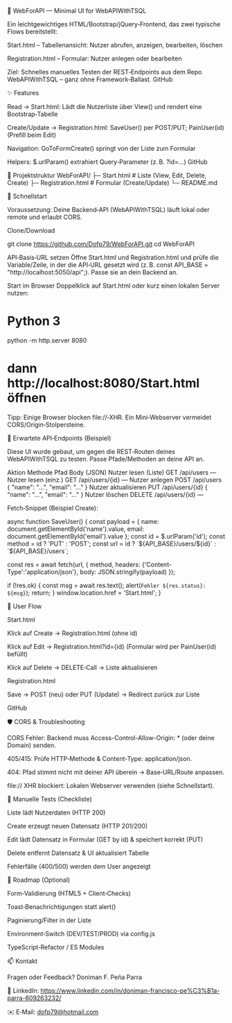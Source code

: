 🔷 WebForAPI — Minimal UI for WebAPIWithTSQL

Ein leichtgewichtiges HTML/Bootstrap/jQuery‑Frontend, das zwei typische Flows bereitstellt:

Start.html – Tabellenansicht: Nutzer abrufen, anzeigen, bearbeiten, löschen

Registration.html – Formular: Nutzer anlegen oder bearbeiten

Ziel: Schnelles manuelles Testen der REST‑Endpoints aus dem Repo WebAPIWithTSQL – ganz ohne Framework‑Ballast. 
GitHub

✨ Features

Read → Start.html: Lädt die Nutzerliste über View() und rendert eine Bootstrap‑Tabelle

Create/Update → Registration.html: SaveUser() per POST/PUT; PainUser(id) (Prefill beim Edit)

Navigation: GoToFormCreate() springt von der Liste zum Formular

Helpers: $.urlParam() extrahiert Query‑Parameter (z. B. ?id=...) 
GitHub

🧱 Projektstruktur
WebForAPI/
├─ Start.html          # Liste (View, Edit, Delete, Create)
├─ Registration.html   # Formular (Create/Update)
└─ README.md

🚀 Schnellstart

Voraussetzung: Deine Backend‑API (WebAPIWithTSQL) läuft lokal oder remote und erlaubt CORS.

Clone/Download

git clone https://github.com/Dofp79/WebForAPI.git
cd WebForAPI


API‑Basis‑URL setzen
Öffne Start.html und Registration.html und prüfe die Variable/Zeile, in der die API‑URL gesetzt wird (z. B. const API_BASE = "http://localhost:5050/api";). Passe sie an dein Backend an.

Start im Browser
Doppelklick auf Start.html oder kurz einen lokalen Server nutzen:

# Python 3
python -m http.server 8080
# dann http://localhost:8080/Start.html öffnen


Tipp: Einige Browser blocken file://‑XHR. Ein Mini‑Webserver vermeidet CORS/Origin‑Stolpersteine.

🔌 Erwartete API‑Endpoints (Beispiel)

Diese UI wurde gebaut, um gegen die REST‑Routen deines WebAPIWithTSQL zu testen. Passe Pfade/Methoden an deine API an.

Aktion	Methode	Pfad	Body (JSON)
Nutzer lesen (Liste)	GET	/api/users	—
Nutzer lesen (einz.)	GET	/api/users/{id}	—
Nutzer anlegen	POST	/api/users	{ "name": "...", "email": "..." }
Nutzer aktualisieren	PUT	/api/users/{id}	{ "name": "...", "email": "..." }
Nutzer löschen	DELETE	/api/users/{id}	—

Fetch‑Snippet (Beispiel Create):

async function SaveUser() {
  const payload = {
    name: document.getElementById('name').value,
    email: document.getElementById('email').value
  };
  const id = $.urlParam('id');
  const method = id ? 'PUT' : 'POST';
  const url = id ? `${API_BASE}/users/${id}` : `${API_BASE}/users`;

  const res = await fetch(url, {
    method,
    headers: {'Content-Type':'application/json'},
    body: JSON.stringify(payload)
  });

  if (!res.ok) {
    const msg = await res.text();
    alert(`Fehler ${res.status}: ${msg}`);
    return;
  }
  window.location.href = 'Start.html';
}

🧭 User Flow

Start.html

Klick auf Create → Registration.html (ohne id)

Klick auf Edit → Registration.html?id={id} (Formular wird per PainUser(id) befüllt)

Klick auf Delete → DELETE‑Call → Liste aktualisieren

Registration.html

Save → POST (neu) oder PUT (Update) → Redirect zurück zur Liste

GitHub

🛡️ CORS & Troubleshooting

CORS Fehler: Backend muss Access-Control-Allow-Origin: * (oder deine Domain) senden.

405/415: Prüfe HTTP‑Methode & Content-Type: application/json.

404: Pfad stimmt nicht mit deiner API überein → Base‑URL/Route anpassen.

file:// XHR blockiert: Lokalen Webserver verwenden (siehe Schnellstart).

🧪 Manuelle Tests (Checkliste)

 Liste lädt Nutzerdaten (HTTP 200)

 Create erzeugt neuen Datensatz (HTTP 201/200)

 Edit lädt Datensatz in Formular (GET by id) & speichert korrekt (PUT)

 Delete entfernt Datensatz & UI aktualisiert Tabelle

 Fehlerfälle (400/500) werden dem User angezeigt

🔮 Roadmap (Optional)

Form‑Validierung (HTML5 + Client‑Checks)

Toast‑Benachrichtigungen statt alert()

Paginierung/Filter in der Liste

Environment‑Switch (DEV/TEST/PROD) via config.js

TypeScript‑Refactor / ES Modules

📫 Kontakt

Fragen oder Feedback?
Doniman F. Peña Parra

🔗 LinkedIn: https://www.linkedin.com/in/doniman-francisco-pe%C3%B1a-parra-609263232/

✉️ E‑Mail: dofp79@hotmail.com
